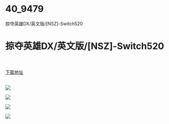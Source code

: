 # 40_9479
掠夺英雄DX/英文版/[NSZ]-Switch520
# 掠夺英雄DX/英文版/[NSZ]-Switch520
 <br/></br>
[下载地址](https://www.switch520.cc/article/9479 "下载地址")
<br/></br>

<p><span style="color: #ffffff;"><strong><img src="https://www.switch520.cc/muke_img/upload_art_editor_20210203-1_3eb7737a72ddd7e18a84f9625cef1cac.jpg"></strong></span></p>
<p><span style="color: #ffffff;"><strong><img src="https://www.switch520.cc/muke_img/upload_art_editor_20210203-1_6ce1820681aca96e7e83750bde0ba90b.jpg"></strong></span></p>
<p><span style="color: #ffffff;"><strong><img src="https://www.switch520.cc/muke_img/upload_art_editor_20210203-1_6a75ae19471e75afdcec4c1ba82f9fb9.jpg"></strong></span></p>
<p><span style="color: #ffffff;"><strong><img src="https://www.switch520.cc/muke_img/upload_art_editor_20210203-1_d95c6d4ec7c9674b72903fba68c6889f.jpg">&nbsp;</strong></span></p>
